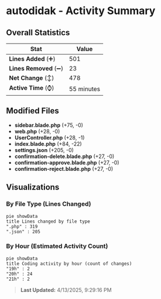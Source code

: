 # autodidak - Activity Summary 

## Overall Statistics

| Stat                   | Value                                                             |
| ---------------------- | ----------------------------------------------------------------- |
| **Lines Added** (➕)   | 501                                          |
| **Lines Removed** (➖) | 23                                        |
| **Net Change** (↕)    | 478                |
| **Active Time** (⌚)   | 55 minutes |


## Modified Files
- **sidebar.blade.php** (+75, -0)
- **web.php** (+28, -0)
- **UserController.php** (+28, -1)
- **index.blade.php** (+84, -22)
- **settings.json** (+205, -0)
- **confirmation-delete.blade.php** (+27, -0)
- **confirmation-approve.blade.php** (+27, -0)
- **confirmation-reject.blade.php** (+27, -0)

## Visualizations

### By File Type (Lines Changed)

```mermaid
pie showData
title Lines changed by file type
".php" : 319
".json" : 205
```

### By Hour (Estimated Activity Count)

```mermaid
pie showData
title Coding activity by hour (count of changes)
"19h" : 2
"20h" : 24
"21h" : 2
```


> **Last Updated:** 4/13/2025, 9:29:16 PM